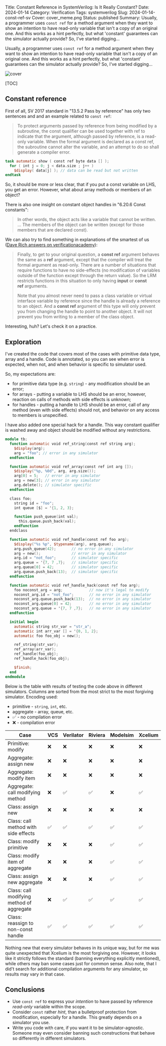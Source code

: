 Title: Constant Reference in SystemVerilog: Is It Really Constant?
Date: 2024-01-14
Category: Verification
Tags: systemverilog
Slug: 2024-01-14-const-ref-sv
Cover: cover_meme.png
Status: published
Summary: Usually, a programmer uses `const ref` for a method argument when they want to show an intention to have read-only variable that isn't a copy of an original one. And this works as a hint perfectly, but what 'constant' guarantees can the simulator actually provide? So, I've started digging...

Usually, a programmer uses `const ref` for a method argument when they want to show an intention to have read-only variable that isn't a copy of an original one. And this works as a hint perfectly, but what 'constant' guarantees can the simulator actually provide? So, I've started digging...

![cover]({static}cover_meme.png)

[TOC]

## Constant reference

First of all, SV 2017 standard in "13.5.2 Pass by reference" has only two sentences and and an example related to `const ref`:

> To protect arguments passed by reference from being modified by a subroutine, the const qualifier can be used together with ref to indicate that the argument, although passed by reference, is a read-only variable.
> When the formal argument is declared as a const ref, the subroutine cannot alter the variable, and an
attempt to do so shall generate a compiler error.

```verilog
task automatic show ( const ref byte data [] );
  for ( int j = 0; j < data.size ; j++ )
    $display( data[j] ); // data can be read but not written
endtask
```

So, it should be more or less clear, that if you put a const variable on LHS, you get an error. However, what about array methods or members of an object?

There is also one insight on constant object handles in "6.20.6 Const constants":

>In other words, the object acts like a variable that cannot be written. ...
>The members of the object can be written (except for those members
that are declared const).

We can also try to find something in explanations of the smartest of us ([Dave Rich answers on verificationacademy](https://verificationacademy.com/forums/t/const-ref/31194/3)):

>Finally, to get to your original question, a **const ref** argument behaves the same as a **ref** argument, except that the compiler will treat the formal argument as read-only. There are a number of situations that require functions to have no side-effects (no modification of variables outside of the function except through the return value). So the LRM restricts functions in this situation to only having **input** or **const ref** arguments.
>
>Note that you almost never need to pass a class variable or virtual interface variable by reference since the handle is already a reference to an object. And a **const ref** argument of this type will only prevent you from changing the handle to point to another object. It will not prevent you from writing to a member of the class object.

Interesting, huh? Let's check it on a practice.

## Exploration

I've created the code that covers most of the cases with primitive data type, array and a handle. Code is annotated, so you can see when error is expected, when not, and when behavior is specific to simulator used.

So, my expectations are:

- for primitive data type (e.g. `string`) - any modification should be an error;
- for arrays - putting a variable to LHS should be an error, however, reaction on calls of methods with side effects is unknown;
- for handles - putting a handle to LHS should be an error, call of any method (even with side effects) should not, and behavior on any access to members is unspecified.

I have also added one special hack for a handle. This way constant qualifier is washed away and object should be modified without any restrictions.

```verilog
module tb;
  function automatic void ref_string(const ref string arg);
    $display(arg);
    arg = "foo"; // error in any simulator
  endfunction

  function automatic void ref_array(const ref int arg []);
    $display("%p, %0d", arg, arg.size());
    arg[0] = 5;   // error in any simulator
    arg = new[3]; // error in any simulator
    arg.delete(); // simulator specific
  endfunction

  class foo;
    string id = "foo";
    int queue [$] = '{1, 2, 3};

    function push_queue(int val);
      this.queue.push_back(val);
    endfunction
  endclass

  function automatic void ref_handle(const ref foo arg);
    $display("%s %p", $typename(arg), arg.queue);
    arg.push_queue(42);       // no error in any simulator
    arg = new();              // error in any simulator
    arg.id = "not_foo";       // simulator specific
    arg.queue = '{7, 7 ,7};   // simulator specific
    arg.queue[0] = 42;        // simulator specific
    arg.queue.push_back(13);  // simulator specific
  endfunction

  function automatic void ref_handle_hack(const ref foo arg);
    foo noconst_arg = arg;            // now it's legal to modify
    noconst_arg.id = "not_foo";       // no error in any simulator
    noconst_arg.queue.push_back(13);  // no error in any simulator
    noconst_arg.queue[0] = 42;        // no error in any simulator
    noconst_arg.queue = '{7, 7 ,7};   // no error in any simulator
  endfunction

  initial begin
    automatic string str_var = "str_a";
    automatic int arr_var [] = '{0, 1, 2};
    automatic foo foo_obj = new();

    ref_string(str_var);
    ref_array(arr_var);
    ref_handle(foo_obj);
    ref_handle_hack(foo_obj);

    $finish;
  end
endmodule
```

Below is the table with results of testing the code above in different simulators. Columns are sorted from the most strict to the most forgiving simulator. Encoding used:

- primitive - `string`, `int`, etc.
- aggregate - array, queue, etc.
- ✅ - no compilation error
- ❌ - compilation error

| Case                                      | VCS | Verilator | Riviera | Modelsim | Xcelium |
| ----------------------------------------- | --- | --------- | ------- | -------- | ------- |
| Primitive: modify                         | ❌  | ❌        | ❌      | ❌       | ❌      |
| Aggregate: assign new                     | ❌  | ❌        | ❌      | ❌       | ❌      |
| Aggregate: modify item                    | ❌  | ❌        | ❌      | ❌       | ❌      |
| Aggregate: call modifying method          | ❌  | ✅        | ✅      | ❌       | ✅      |
| Class: assign new                         | ❌  | ❌        | ❌      | ❌       | ❌      |
| Class: call method with side effects      | ✅  | ✅        | ✅      | ✅       | ✅      |
| Class: modify primitive                   | ❌  | ❌        | ❌      | ✅       | ✅      |
| Class: modify item of aggregate           | ❌  | ❌        | ❌      | ✅       | ✅      |
| Class: assign new aggregate               | ❌  | ❌        | ❌      | ✅       | ✅      |
| Class: call modifying method of aggregate | ❌  | ✅        | ✅      | ✅       | ✅      |
| Class: reassign to non-const handle       | ✅  | ✅        | ✅      | ✅       | ✅      |

Nothing new that every simulator behaves in its unique way, but for me was quite unexpected that Xcelium is the most forgiving one. However, it looks like it strictly follows the standard (banning everything explicitly mentioned), while others may ban some cases just for common sense. Also note, that I did't search for additional compilation arguments for any simulator, so results may vary in that case.

## Conclusions

- Use `const ref` to express your *intention* to have passed by reference *read-only* variable within the scope.
- Consider `const` rather *hint*, than a bulletproof protection from modification, especially for a handle. This greatly depends on a simulator you use.
- Write you code with care, if you want it to be simulator-agnostic. Someone may even consider banning such constructions that behave so differently in different simulators.